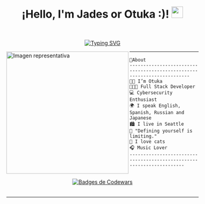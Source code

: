 <h1 align="center">
¡Hello, I'm Jades or Otuka :)!
  <img src="https://media.giphy.com/media/hvRJCLFzcasrR4ia7z/giphy.gif" width="30"></h1>

<br/>

<!-- Typing SVG by DenverCoder1 - https://github.com/DenverCoder1/readme-typing-svg -->
<p align="center">
  <a href="https://git.io/typing-svg"><img src="https://readme-typing-svg.demolab.com?font=Fira+Code&size=25&duration=4940&pause=1000&color=055bfa&center=true&width=435&lines=Cybersecurity+engineer;Full+stack+developer;Coffee+addict;Music+lover;0tuka on ig" alt="Typing SVG" /></a>
</p>

<img align="left" src="https://i.pinimg.com/originals/5b/27/72/5b2772cfe3ca3586b4c817eec59f1a18.gif" alt="Imagen representativa" width="320" />
<hr>

```JS
🌱About
------------------------------------------------------------------------
👧🏽 I’m Otuka
👩🏽‍💻 Full Stack Developer
💻 Cybersecurity Enthusiast
🌍 I speak English, Spanish, Russian and Japanese
🏙️ I live in Seattle
🧩 "Defining yourself is limiting."
🐾 I love cats
🎧 Music Lover
----------------------------------------------------------------------
 
```
<div align="center">
  <a target="_blank" href="https://www.codewars.com/users/0tukaa">
    <img src="https://www.codewars.com/users/0tukaa/badges/large" alt="Badges de Codewars" />
  </a>
</div>
&nbsp;

<hr>
 
